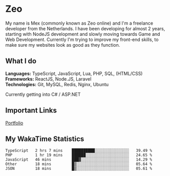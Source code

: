 # Zeo
My name is Mex (commonly known as Zeo online) and I'm a freelance developer from the Netherlands. I have been developing for almost 2 years, starting with NodeJS development and slowly moving towards Game and Web Development. Currently I'm trying to improve my front-end skills, to make sure my websites look as good as they function.

## What I do
**Languages:** TypeScript, JavaScript, Lua, PHP, SQL, (HTML/CSS)<br/>
**Frameworks:** ReactJS, Node.JS, Laravel<br/>
**Technologies:** Git, MySQL, Redis, Nginx, Ubuntu<br/>

Currently getting into C# / ASP.NET

## Important Links
[Portfolio](https://zeodev.cc)

## My WakaTime Statistics
<!--START_SECTION:waka-->
```text
TypeScript   2 hrs 7 mins    ██████████░░░░░░░░░░░░░░░   39.49 % 
PHP          1 hr 19 mins    ██████░░░░░░░░░░░░░░░░░░░   24.65 % 
JavaScript   46 mins         ███▓░░░░░░░░░░░░░░░░░░░░░   14.29 % 
Other        18 mins         █▒░░░░░░░░░░░░░░░░░░░░░░░   05.64 % 
JSON         18 mins         █▒░░░░░░░░░░░░░░░░░░░░░░░   05.61 % 
```
<!--END_SECTION:waka-->
